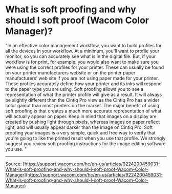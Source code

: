 # What is soft proofing and why should I soft proof (Wacom Color Manager)?

"In an effective color management workflow, you want to build profiles for all the devices in your workflow. At a minimum, you'll want to profile your monitor, so you can accurately see what is in the digital file. But, if your workflow is for print, for example, you would also want to make sure you were using the correct profiles for your printer. These can usually be found on your printer manufacturers website or on the printer paper manufacturers’ web site if you are not using paper made for your printer. These profiles accurately define how your printer and its inks will respond to the paper type you are using. Soft proofing allows you to see a representation of what the printer profile will give as a result. It will always be slightly different than the Cintiq Pro view as the Cintiq Pro has a wider color gamut than most printers on the market. The major benefit of using soft proofing is that creates a much more accurate representation of what will actually appear on paper. Keep in mind that images on a display are created by pushing light through pixels, whereas images on paper reflect light, and will usually appear darker than the image on Cintiq Pro. Soft proofing your images is a very simple, quick and free way to verify that you're going to like the printed result when you use that profile. We strongly suggest you review soft proofing instructions for the image editing software you use.
"

---
Source: [https://support.wacom.com/hc/en-us/articles/9224200459031-What-is-soft-proofing-and-why-should-I-soft-proof-Wacom-Color-Manager](https://support.wacom.com/hc/en-us/articles/9224200459031-What-is-soft-proofing-and-why-should-I-soft-proof-Wacom-Color-Manager)
